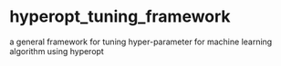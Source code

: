 # hyperopt_tuning_framework
a general framework for tuning hyper-parameter for machine learning algorithm using hyperopt 
